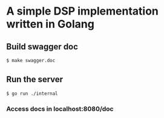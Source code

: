 # A simple DSP implementation written in Golang

## Build swagger doc
```bash
$ make swagger.doc
```

## Run the server
```bash
$ go run ./internal
```

### Access docs in localhost:8080/doc

